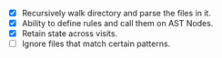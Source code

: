 - [x] Recursively walk directory and parse the files in it.
- [x] Ability to define rules and call them on AST Nodes.
- [x] Retain state across visits.
- [ ] Ignore files that match certain patterns.